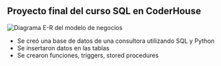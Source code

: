 ## Proyecto final del curso SQL en CoderHouse

![Diagrama E-R del modelo de negocios](https://drive.google.com/file/d/1FcFpKoZpQIbuSr5kP9TCJZZS3PMZpBwT/view?usp=sharing)

 * Se creó una base de datos de una consultora utilizando SQL y Python
 *  Se insertaron datos en las tablas
 *   Se crearon funciones, triggers, stored procedures

